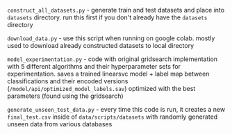`construct_all_datasets.py` - generate train and test datasets and place into `datasets` directory. run this first if you don't already have the `datasets` directory

`download_data.py` - use this script when running on google colab. mostly used to download already constructed datasets to local directory

`model_experimentation.py` - code with original gridsearch implementation with 5 different algorithms and their hyperparameter sets for experimentation. saves a trained linearsvc model + label map between classifications and their encoded versions (`/model/api/optimized_model_labels.sav`) optimized with the best parameters (found using the gridsearch)

`generate_unseen_test_data.py` - every time this code is run, it creates a new `final_test.csv` inside of `data/scripts/datasets` with randomly generated unseen data from various databases